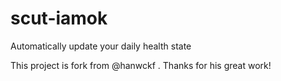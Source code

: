 # scut-iamok
Automatically update your daily health state

This project is fork from @hanwckf . Thanks for his great work!
